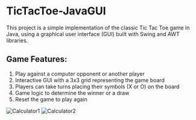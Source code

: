 # TicTacToe-JavaGUI

This project is a simple implementation of the classic Tic Tac Toe game in Java, using a graphical user interface (GUI) built with Swing and AWT libraries.

## Game Features:

1) Play against a computer opponent or another player
2) Interactive GUI with a 3x3 grid representing the game board
3) Players can take turns placing their symbols (X or O) on the board
4) Game logic to determine the winner or a draw
5) Reset the game to play again

![Calculator1](https://github.com/dhruvrajzala/TicTacToe-JavaGUI/assets/131596460/ef642207-8e2c-4bd3-a915-c0e24a8f7299)
![Calculator2](https://github.com/dhruvrajzala/TicTacToe-JavaGUI/assets/131596460/e565c722-e363-43cc-9739-c34ee2a694fe)


